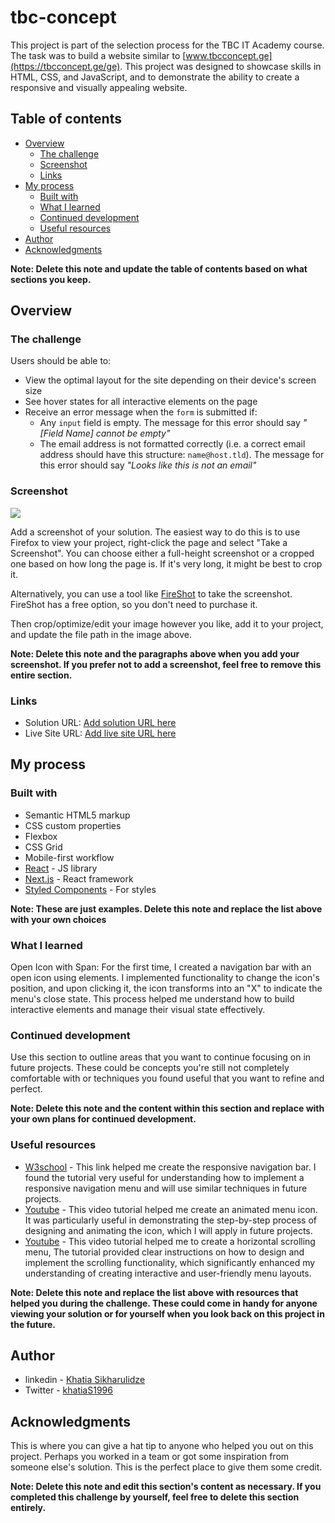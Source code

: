 # tbc-concept

This project is part of the selection process for the TBC IT Academy course. The task was to build a website similar to [www.tbcconcept.ge](https://tbcconcept.ge/ge). This project was designed to showcase skills in HTML, CSS, and JavaScript, and to demonstrate the ability to create a responsive and visually appealing website.

## Table of contents

- [Overview](#overview)
  - [The challenge](#the-challenge)
  - [Screenshot](#screenshot)
  - [Links](#links)
- [My process](#my-process)
  - [Built with](#built-with)
  - [What I learned](#what-i-learned)
  - [Continued development](#continued-development)
  - [Useful resources](#useful-resources)
- [Author](#author)
- [Acknowledgments](#acknowledgments)

**Note: Delete this note and update the table of contents based on what sections you keep.**

## Overview

### The challenge

Users should be able to:

- View the optimal layout for the site depending on their device's screen size
- See hover states for all interactive elements on the page
- Receive an error message when the `form` is submitted if:
  - Any `input` field is empty. The message for this error should say *"[Field Name] cannot be empty"*
  - The email address is not formatted correctly (i.e. a correct email address should have this structure: `name@host.tld`). The message for this error should say *"Looks like this is not an email"*

### Screenshot

![](./screenshot.jpg)

Add a screenshot of your solution. The easiest way to do this is to use Firefox to view your project, right-click the page and select "Take a Screenshot". You can choose either a full-height screenshot or a cropped one based on how long the page is. If it's very long, it might be best to crop it.

Alternatively, you can use a tool like [FireShot](https://getfireshot.com/) to take the screenshot. FireShot has a free option, so you don't need to purchase it. 

Then crop/optimize/edit your image however you like, add it to your project, and update the file path in the image above.

**Note: Delete this note and the paragraphs above when you add your screenshot. If you prefer not to add a screenshot, feel free to remove this entire section.**

### Links

- Solution URL: [Add solution URL here](https://your-solution-url.com)
- Live Site URL: [Add live site URL here](https://your-live-site-url.com)

## My process

### Built with

- Semantic HTML5 markup
- CSS custom properties
- Flexbox
- CSS Grid
- Mobile-first workflow
- [React](https://reactjs.org/) - JS library
- [Next.js](https://nextjs.org/) - React framework
- [Styled Components](https://styled-components.com/) - For styles

**Note: These are just examples. Delete this note and replace the list above with your own choices**

### What I learned

Open Icon with Span: For the first time, I created a navigation bar with an open icon using <span> elements. I implemented functionality to change the icon's position, and upon clicking it, the icon transforms into an "X" to indicate the menu's close state. This process helped me understand how to build interactive elements and manage their visual state effectively.

### Continued development

Use this section to outline areas that you want to continue focusing on in future projects. These could be concepts you're still not completely comfortable with or techniques you found useful that you want to refine and perfect.

**Note: Delete this note and the content within this section and replace with your own plans for continued development.**

### Useful resources

- [W3school](https://www.w3schools.com/howto/howto_js_topnav_responsive.asp) - This link helped me create the responsive navigation bar. I found the tutorial very useful for understanding how to implement a responsive navigation menu and will use similar techniques in future projects.
- [Youtube](https://www.youtube.com/watch?v=JLfBo4p9ANw&t=307s) - This video tutorial helped me create an animated menu icon. It was particularly useful in demonstrating the step-by-step process of designing and animating the icon, which I will apply in future projects.
- [Youtube](https://www.youtube.com/watch?v=2_E5uoiLCLY) - This video tutorial helped me to create a horizontal scrolling menu, The tutorial provided clear instructions on how to design and implement the scrolling functionality, which significantly enhanced my understanding of creating interactive and user-friendly menu layouts.

**Note: Delete this note and replace the list above with resources that helped you during the challenge. These could come in handy for anyone viewing your solution or for yourself when you look back on this project in the future.**

## Author

- linkedin - [Khatia Sikharulidze](https://www.linkedin.com/in/khatia-sikharulidze-800a362b7/)
- Twitter - [khatiaS1996](https://x.com/khatiaS1996)



## Acknowledgments

This is where you can give a hat tip to anyone who helped you out on this project. Perhaps you worked in a team or got some inspiration from someone else's solution. This is the perfect place to give them some credit.

**Note: Delete this note and edit this section's content as necessary. If you completed this challenge by yourself, feel free to delete this section entirely.**
